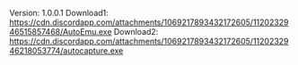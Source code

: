Version: 1.0.0.1
Download1: https://cdn.discordapp.com/attachments/1069217893432172605/1120232946515857468/AutoEmu.exe
Download2: https://cdn.discordapp.com/attachments/1069217893432172605/1120232946218053774/autocapture.exe
